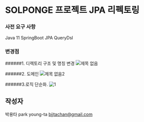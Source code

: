 # SOLPONGE 프로젝트 JPA 리펙토링


### 사전 요구 사항
Java 11
SpringBoot
JPA
QueryDsl

### 변경점

######1. 디렉토리 구조 및 명칭 변경
![제목 없음](https://user-images.githubusercontent.com/91367204/231708363-cea85c7b-f97d-440d-89bc-705868a334bb.png)

######2. 도메인
![제목 없음2](https://user-images.githubusercontent.com/91367204/231709970-4c1b6b95-ef58-431d-a074-37a133ee6f7b.png)

######3.로직 단순화.
![1](https://user-images.githubusercontent.com/91367204/231712186-10ea61e7-d266-46ed-9e5d-8d61d33e7aee.PNG)


## 작성자
박용타
park young-ta
bjjtachan@gmail.com
